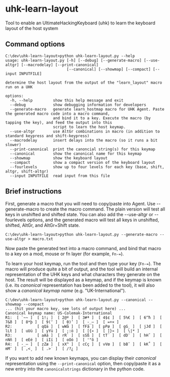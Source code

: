 # uhk-learn-layout
Tool to enable an UltimateHackingKeyboard (uhk) to learn the keyboard layout of the host system

## Command options

```
C:\dev\uhk-learn-layout>python uhk-learn-layout.py --help
usage: uhk-learn-layout.py [-h] [--debug] [--generate-macro] [--use-altgr] [--macrodelay] [--print-canonical]
                           [--canonical] [--showmap] [--compact] [--input INPUTFILE]

determine the host layout from the output of the "learn_layout" macro run on a UHK

options:
  -h, --help         show this help message and exit
  --debug            show debugging information for developers
  --generate-macro   generate learn_hostmap macro for UHK Agent. Paste the generated macro code into a macro command,
                     and bind it to a key. Execute the macro (by tapping the key), and feed the output into this
                     script to learn the host keymap.
  --use-altgr        use AltGr combinations in macro (in addition to standard keypress and shift-keypress)
  --macrodelay       insert delays into the macro (so it runs a bit slower)
  --print-canonical  print the canoncial string(s) for this keymap
  --canonical        show the canonical name for this keymap
  --showmap          show the keyboard layout
  --compact          show a compact version of the keyboard layout
  --fourlevels       show up to four levels for each key (base, shift, altgr, shift-altgr)
  --input INPUTFILE  read input from this file
```

## Brief instructions

First, generate a macro that you will need to copy/paste into Agent. 
Use --generate-macro to create the macro command. The plain version will test all keys in unshifted
and shifted state. You can also add the --use-altgr or --fourlevels options, and the generated macro 
will test all keys in unshifted, shifted, AltGr, and AltGr+Shift state.

```
C:\dev\uhk-learn-layout>python uhk-learn-layout.py --generate-macro --use-altgr > macro.txt
```

Now paste the generated text into a macro command, and bind that macro to a key on a mod, mouse or fn layer (for example, `Fn-=`).

To learn your host keymap, run the tool and then type your key (`Fn-=`). The macro will produce quite a bit of output,
and the tool will build an internal representation of the UHK keys and what characters they generate on the host.
The result will be displayed as a keymap, and if the keymap is known (i.e. its _canonical_ representation has been
added to the tool), it will also show a _canonical keymap name_ (e.g. "UK-International").

```
C:\dev\uhk-learn-layout>python uhk-learn-layout.py --canonical --showmap --compact
... (hit your macro key, see lots of output here) ...
Canonical keymap name: US-Colemak-International
R1:  [ `~~ ]  [ 1!¡ ]  [ 2@º ]  [ 3#ª ]  [ 4$¢ ]  [ 5%€ ]  [ 6^ħ ]  [ 7&ð ]  [ 8*þ ]  [ 9(‘ ]  [ 0)’ ]  [ -_– ]  [ =+× ]
R2:           [ qQä ]  [ wWå ]  [ fFã ]  [ pPø ]  [ gG˛ ]  [ jJđ ]  [ lLł ]  [ uUú ]  [ yYü ]  [ ;:ö ]  [ [{« ]  [ ]}» ]  [ \|* ]
R3:           [ aAá ]  [ rR` ]  [ sSß ]  [ tT´ ]  [ dD¨ ]  [ hHˇ ]  [ nNñ ]  [ eEé ]  [ iIí ]  [ oOó ]  [ '"õ ]
R4:  [ -_– ]  [ zZæ ]  [ xX^ ]  [ cCç ]  [ vVœ ]  [ bB˘ ]  [ kK˚ ]  [ mM¯ ]  [ ,<¸ ]  [ .>˙ ]  [ /?¿ ]
```

If you want to add new known keymaps, you can display their _canonical_ representation using the `--print-canonical` option, then copy/paste it
as a new entry into the `canonicalstrings` dictionary in the python code.

